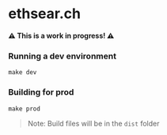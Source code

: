 # ethsear.ch

**⚠️ This is a work in progress! ⚠️**

### Running a dev environment

```
make dev
```

### Building for prod

```
make prod
```

> Note: Build files will be in the `dist` folder
